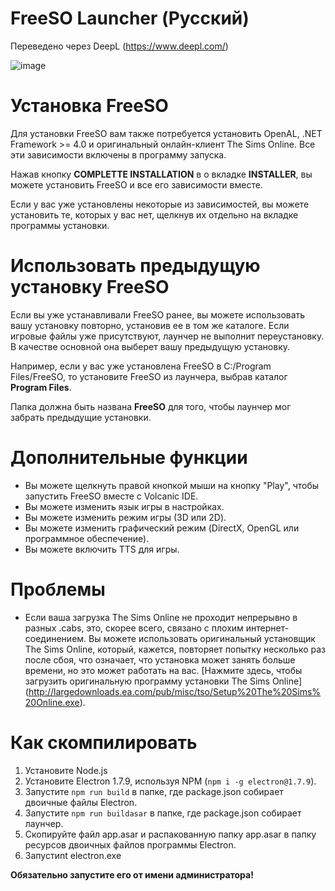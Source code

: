 # FreeSO Launcher (Русский)
Переведено через DeepL (https://www.deepl.com/)

![image](https://i.imgur.com/RbugnjU.png)

# Установка FreeSO
Для установки FreeSO вам также потребуется установить OpenAL, .NET Framework >= 4.0 и оригинальный онлайн-клиент The Sims Online. Все эти зависимости включены в программу запуска.

Нажав кнопку **COMPLETTE INSTALLATION** в о вкладке **INSTALLER**, вы можете установить FreeSO и все его зависимости вместе.

Если у вас уже установлены некоторые из зависимостей, вы можете установить те, которых у вас нет, щелкнув их отдельно на вкладке программы установки. 

# Использовать предыдущую установку FreeSO
Если вы уже устанавливали FreeSO ранее, вы можете использовать вашу установку повторно, установив ее в том же каталоге. Если игровые файлы уже присутствуют, лаунчер не выполнит переустановку. В качестве основной она выберет вашу предыдущую установку.

Например, если у вас уже установлена FreeSO в C:/Program Files/FreeSO, то установите FreeSO из лаунчера, выбрав каталог **Program Files**. 

Папка должна быть названа **FreeSO** для того, чтобы лаунчер мог забрать предыдущие установки.

# Дополнительные функции
* Вы можете щелкнуть правой кнопкой мыши на кнопку "Play", чтобы запустить FreeSO вместе с Volcanic IDE.
* Вы можете изменить язык игры в настройках.
* Вы можете изменить режим игры (3D или 2D).
* Вы можете изменить графический режим (DirectX, OpenGL или программное обеспечение).
* Вы можете включить TTS для игры.

# Проблемы
* Если ваша загрузка The Sims Online не проходит непрерывно в разных .cabs, это, скорее всего, связано с плохим интернет-соединением. Вы можете использовать оригинальный установщик The Sims Online, который, кажется, повторяет попытку несколько раз после сбоя, что означает, что установка может занять больше времени, но это может работать на вас. [Нажмите здесь, чтобы загрузить оригинальную программу установки The Sims Online] (http://largedownloads.ea.com/pub/misc/tso/Setup%20The%20Sims%20Online.exe).

# Как скомпилировать
1. Установите Node.js
2. Установите Electron 1.7.9, используя NPM (`npm i -g electron@1.7.9`).
3. Запустите `npm run build` в папке, где package.json собирает двоичные файлы Electron.
4. Запустите `npm run buildasar` в папке, где package.json собирает лаунчер. 
5. Скопируйте файл app.asar и распакованную папку app.asar в папку ресурсов двоичных файлов программы Electron.
6. Запустиnt electron.exe

**Обязательно запустите его от имени администратора!**

